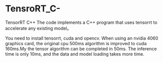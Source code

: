 # TensroRT_C-
TensorRT C++ 
The code implements a C++ program that uses tensorrt to accelerate any existing model。

You need to install tensorrt, cuda and opencv. When using an nvidia 4060 graphics card, the original cpu 500ms algorithm is improved to cuda 160ms.My the tensor algorithm can be completed in 50ms. The inference time is only 10ms, and the data and model loading takes more time.

